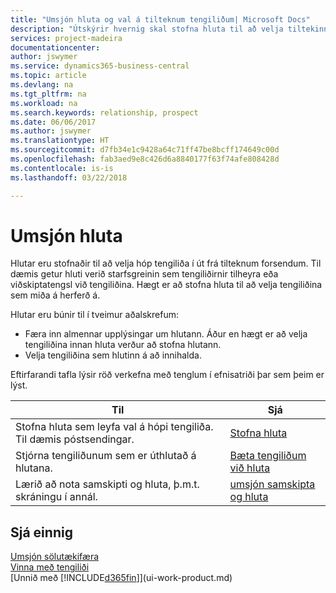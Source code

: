 ```yaml
---
title: "Umsjón hluta og val á tilteknum tengiliðum| Microsoft Docs"
description: "Útskýrir hvernig skal stofna hluta til að velja tiltekinn hóp tengiliða út frá sérstökum forsendum, t.d. tengiliðir sem tilheyra tilteknum iðnaði sem þú vilt ná sambandi við."
services: project-madeira
documentationcenter: 
author: jswymer
ms.service: dynamics365-business-central
ms.topic: article
ms.devlang: na
ms.tgt_pltfrm: na
ms.workload: na
ms.search.keywords: relationship, prospect
ms.date: 06/06/2017
ms.author: jswymer
ms.translationtype: HT
ms.sourcegitcommit: d7fb34e1c9428a64c71ff47be8bcff174649c00d
ms.openlocfilehash: fab3aed9e8c426d6a8840177f63f74afe808428d
ms.contentlocale: is-is
ms.lasthandoff: 03/22/2018

---
```

# <a name="managing-segments"></a>Umsjón hluta
Hlutar eru stofnaðir til að velja hóp tengiliða í út frá tilteknum forsendum. Til dæmis getur hluti verið starfsgreinin sem tengiliðirnir tilheyra eða viðskiptatengsl við tengiliðina. Hægt er að stofna hluta til að velja tengiliðina sem miða á herferð á.

Hlutar eru búnir til í tveimur aðalskrefum:

* Færa inn almennar upplýsingar um hlutann. Áður en hægt er að velja tengiliðina innan hluta verður að stofna hlutann.
* Velja tengiliðina sem hlutinn á að innihalda.

Eftirfarandi tafla lýsir röð verkefna með tenglum í efnisatriði þar sem þeim er lýst. 

| Til | Sjá |
| --- | --- |
| Stofna hluta sem leyfa val á hópi tengiliða. Til dæmis póstsendingar. |[Stofna hluta](marketing-how-create-segment.md) |
| Stjórna tengiliðunum sem er úthlutað á hlutana. |[Bæta tengiliðum við hluta](marketing-add-contact-segment.md) |
| Lærið að nota samskipti og hluta, þ.m.t. skráningu í annál. |[umsjón samskipta og hluta](marketing-interaction-segments.md) |

## <a name="see-also"></a>Sjá einnig
[Umsjón sölutækifæra](marketing-manage-sales-opportunities.md)  
[Vinna með tengiliði](marketing-contacts.md)  
[Unnið með [!INCLUDE[d365fin](includes/d365fin_md.md)]](ui-work-product.md)

